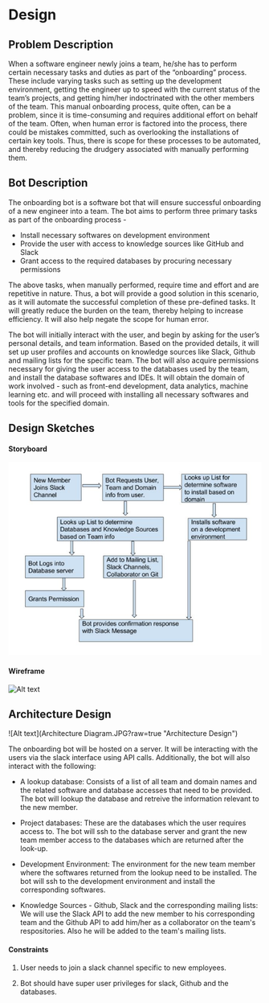 # Design

## Problem Description

When a software engineer newly joins a team, he/she has to perform certain necessary tasks and duties as part of the “onboarding” process. These include varying tasks such as setting up the development environment, getting the engineer up to speed with the current status of the team’s projects, and getting him/her indoctrinated with the other members of the team. This manual onboarding process, quite often, can be a problem, since it is time-consuming and requires additional effort on behalf of the team. Often, when human error is factored into the process, there could be mistakes committed, such as overlooking the installations of certain key tools. Thus, there is scope for these processes to be automated, and thereby reducing the drudgery associated with manually performing them. 

## Bot Description

The onboarding bot is a software bot that will ensure successful onboarding of a new engineer into a team. The bot aims to perform three primary tasks as part of the onboarding process - 

* Install necessary softwares on development environment
* Provide the user with access to knowledge sources like GitHub and Slack
* Grant access to the required databases by procuring necessary permissions

The above tasks, when manually performed, require time and effort and are repetitive in nature. Thus, a bot will provide a good solution in this scenario, as it will automate the successful completion of these pre-defined tasks. It will greatly reduce the burden on the team, thereby helping to increase efficiency. It will also help negate the scope for human error. 

The bot will initially interact with the user, and begin by asking for the user’s personal details, and team information.  Based on the provided details, it will set up user profiles and accounts on knowledge sources like Slack, Github and mailing lists for the specific team. The bot will also acquire permissions necessary for giving the user access to the databases used by the team, and install the database softwares and IDEs. It will obtain the domain of work  involved - such as front-end development, data analytics, machine learning etc. and will proceed with installing all necessary softwares and tools for the specified domain. 

## Design Sketches

#### Storyboard

![Alt text](Storyboard.JPG?raw=true "Storyboard")

#### Wireframe

![Alt text](Wireframe.JPG?raw=true "Wireframe")

## Architecture Design

![Alt text](Architecture Diagram.JPG?raw=true "Architecture Design")

The onboarding bot will be hosted on a server. It will be interacting with the users via the slack interface using API calls. Additionally, the bot will also interact with the following:

* A lookup database: Consists of a list of all team and domain names and the related software and database accesses that need to be provided. The bot will lookup the database and retreive the information relevant to the new member.

* Project databases: These are the databases which the user requires access to. The bot will ssh to the database server and grant the new team member access to the databases which are returned after the look-up.

* Development Environment: The environment for the new team member where the softwares returned from the lookup need to be installed. The bot will ssh to the development environment and install the corresponding softwares. 

* Knowledge Sources - Github, Slack and the corresponding mailing lists: We will use the Slack API to add the new member to his corresponding team and the Github API to add him/her as a collaborator on the team's respositories. Also he will be added to the team's mailing lists. 

#### Constraints

1. User needs to join a slack channel specific to new employees.

2. Bot should have super user privileges for slack, Github and the databases.



